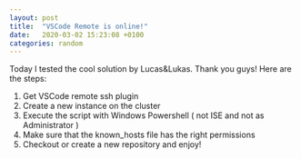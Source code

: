 ```yaml
---
layout: post
title:  "VSCode Remote is online!"
date:   2020-03-02 15:23:08 +0100
categories: random
---
```


Today I tested the cool solution by Lucas&Lukas. Thank you guys! Here are the steps:


1. Get VSCode remote ssh plugin
2. Create a new instance on the cluster
3. Execute the script with Windows Powershell ( not ISE and not as Administrator )
4. Make sure that the known_hosts file has the right permissions
5. Checkout or create a new repository and enjoy! 